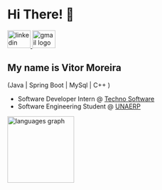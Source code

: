 <h1>Hi There! 👋</h1>

<div align="left">
  <a href="https://www.linkedin.com/in/vitornmoreira/" target="_blank">
    <img src="https://raw.githubusercontent.com/maurodesouza/profile-readme-generator/master/src/assets/icons/social/linkedin/default.svg" width="52" height="40" alt="linkedin logo"  />
  </a>
  <a href="viittormoreira@icloud.com" target="_blank">
    <img src="https://raw.githubusercontent.com/maurodesouza/profile-readme-generator/master/src/assets/icons/social/gmail/default.svg" width="52" height="40" alt="gmail logo"  />
  </a>
</div>

###
## My name is Vitor Moreira
(Java | Spring Boot | MySql | C++ )
-  Software Developer Intern  @ [Techno Software](https://technosoftware.com.br/)
- Software Engineering Student @ [UNAERP](https://www.unaerp.br//)


<div align="left">
  
<img src="https://github-readme-stats.vercel.app/api/top-langs?username=VitorMoo&locale=en&hide_title=false&layout=compact&card_width=320&langs_count=5&theme=dracula&hide_border=false&order=2" height="150" alt="languages graph"  />
</div>

 </div>
